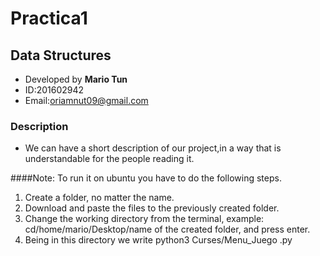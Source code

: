 # Practica1

## Data Structures

- Developed by **Mario Tun**<br>
- ID:201602942<br>
- Email:oriamnut09@gmail.com<br>

### Description
- We can have a short description of our project,in a way that is understandable for the people reading it.

####Note:
To run it on ubuntu you have to do the following steps.
1) Create a folder, no matter the name.
2) Download and paste the files to the previously created folder.
3) Change the working directory from the terminal, example: cd/home/mario/Desktop/name of the created folder, and press enter.
4) Being in this directory we write python3 Curses/Menu_Juego .py
